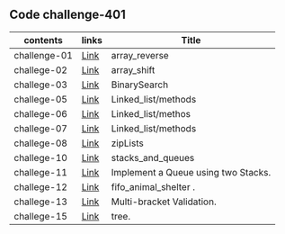 
## Code challenge-401

|**contents**| **links**             |   **Title**|
|---         |---                     |    ---     |
|  challenge-01 | [Link](/data-structures-and-algorithms-python/challenges/array_reverse)    | array_reverse   |
|  challege-02 | [Link](/data-structures-and-algorithms-python/challenges/array_shift)    |array_shift  |
|  challege-03 | [Link](/data-structures-and-algorithms-python/challenges/BinarySearch)    |BinarySearch|
|  challege-05 | [Link](/data-structures-and-algorithms-python/data_structure/linked_list)    |Linked_list/methods  |
|  challege-06 | [Link](/data-structures-and-algorithms-python/data_structure/linked_list)    |Linked_list/methos  |
|  challege-07 | [Link](/data-structures-and-algorithms-python/data_structure/linked_list)    |Linked_list/methods  |
|  challege-08| [Link](/data-structures-and-algorithms-python/data_structure/linked_list)    |zipLists |
|  challege-10 | [Link](/data-structures-and-algorithms-python/data_structure/stacks_and_queues)    |stacks_and_queues |
|  challege-11 | [Link](/data-structures-and-algorithms-python/data_structure/stacks_and_queues)    |Implement a Queue using two Stacks. |
|  challege-12 | [Link](/data-structures-and-algorithms-python/challenges/fifo_animal_shelter )|fifo_animal_shelter . |
|  challege-13 | [Link](/data-structures-and-algorithms-python/challenges/multi_bracket_validation)|Multi-bracket Validation. |
|  challege-15 | [Link](/data-structures-and-algorithms-python/data_structure/tree)|tree. |



    




